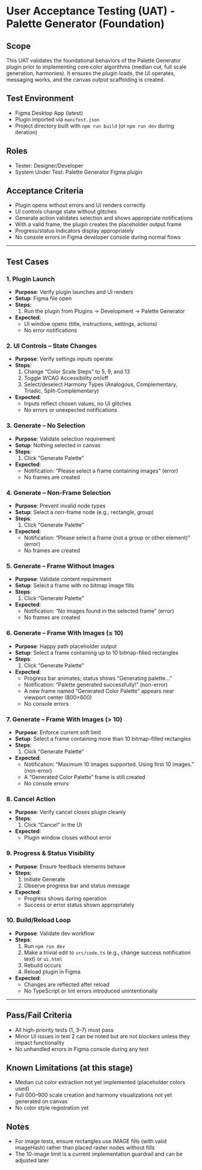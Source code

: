 # User Acceptance Testing (UAT) - Palette Generator (Foundation)

## Scope
This UAT validates the foundational behaviors of the Palette Generator plugin prior to implementing core color algorithms (median cut, full scale generation, harmonies). It ensures the plugin loads, the UI operates, messaging works, and the canvas output scaffolding is created.

## Test Environment
- Figma Desktop App (latest)
- Plugin imported via `manifest.json`
- Project directory built with `npm run build` (or `npm run dev` during iteration)

## Roles
- Tester: Designer/Developer
- System Under Test: Palette Generator Figma plugin

## Acceptance Criteria
- Plugin opens without errors and UI renders correctly
- UI controls change state without glitches
- Generate action validates selection and shows appropriate notifications
- With a valid frame, the plugin creates the placeholder output frame
- Progress/status indicators display appropriately
- No console errors in Figma developer console during normal flows

---

## Test Cases

### 1. Plugin Launch
- **Purpose**: Verify plugin launches and UI renders
- **Setup**: Figma file open
- **Steps**:
  1. Run the plugin from Plugins → Development → Palette Generator
- **Expected**:
  - UI window opens (title, instructions, settings, actions)
  - No error notifications

### 2. UI Controls – State Changes
- **Purpose**: Verify settings inputs operate
- **Steps**:
  1. Change “Color Scale Steps” to 5, 9, and 13
  2. Toggle WCAG Accessibility on/off
  3. Select/deselect Harmony Types (Analogous, Complementary, Triadic, Split-Complementary)
- **Expected**:
  - Inputs reflect chosen values, no UI glitches
  - No errors or unexpected notifications

### 3. Generate – No Selection
- **Purpose**: Validate selection requirement
- **Setup**: Nothing selected in canvas
- **Steps**:
  1. Click “Generate Palette”
- **Expected**:
  - Notification: “Please select a frame containing images” (error)
  - No frames are created

### 4. Generate – Non-Frame Selection
- **Purpose**: Prevent invalid node types
- **Setup**: Select a non-frame node (e.g., rectangle, group)
- **Steps**:
  1. Click “Generate Palette”
- **Expected**:
  - Notification: “Please select a frame (not a group or other element)” (error)
  - No frames are created

### 5. Generate – Frame Without Images
- **Purpose**: Validate content requirement
- **Setup**: Select a frame with no bitmap image fills
- **Steps**:
  1. Click “Generate Palette”
- **Expected**:
  - Notification: “No images found in the selected frame” (error)
  - No frames are created

### 6. Generate – Frame With Images (≤ 10)
- **Purpose**: Happy path placeholder output
- **Setup**: Select a frame containing up to 10 bitmap-filled rectangles
- **Steps**:
  1. Click “Generate Palette”
- **Expected**:
  - Progress bar animates; status shows “Generating palette…”
  - Notification: “Palette generated successfully!” (non-error)
  - A new frame named “Generated Color Palette” appears near viewport center (800×600)
  - No console errors

### 7. Generate – Frame With Images (> 10)
- **Purpose**: Enforce current soft limit
- **Setup**: Select a frame containing more than 10 bitmap-filled rectangles
- **Steps**:
  1. Click “Generate Palette”
- **Expected**:
  - Notification: “Maximum 10 images supported. Using first 10 images.” (non-error)
  - A “Generated Color Palette” frame is still created
  - No console errors

### 8. Cancel Action
- **Purpose**: Verify cancel closes plugin cleanly
- **Steps**:
  1. Click “Cancel” in the UI
- **Expected**:
  - Plugin window closes without error

### 9. Progress & Status Visibility
- **Purpose**: Ensure feedback elements behave
- **Steps**:
  1. Initiate Generate
  2. Observe progress bar and status message
- **Expected**:
  - Progress shows during operation
  - Success or error status shown appropriately

### 10. Build/Reload Loop
- **Purpose**: Validate dev workflow
- **Steps**:
  1. Run `npm run dev`
  2. Make a trivial edit to `src/code.ts` (e.g., change success notification text) or `ui.html`
  3. Rebuild occurs
  4. Reload plugin in Figma
- **Expected**:
  - Changes are reflected after reload
  - No TypeScript or lint errors introduced unintentionally

---

## Pass/Fail Criteria
- All high-priority tests (1, 3–7) must pass
- Minor UI issues in test 2 can be noted but are not blockers unless they impact functionality
- No unhandled errors in Figma console during any test

## Known Limitations (at this stage)
- Median cut color extraction not yet implemented (placeholder colors used)
- Full 000–900 scale creation and harmony visualizations not yet generated on canvas
- No color style registration yet

## Notes
- For image tests, ensure rectangles use IMAGE fills (with valid imageHash) rather than placed raster nodes without fills
- The 10-image limit is a current implementation guardrail and can be adjusted later

